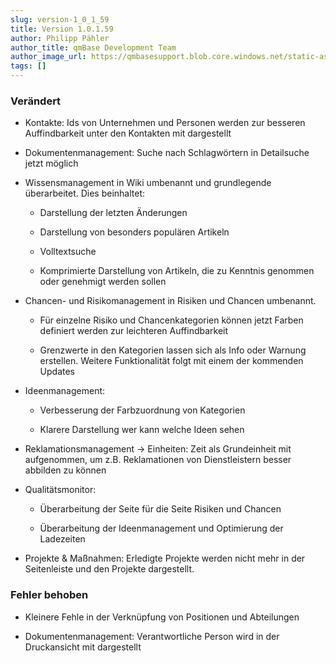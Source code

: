 ```yaml
---
slug: version-1_0_1_59
title: Version 1.0.1.59
author: Philipp Pähler
author_title: qmBase Development Team
author_image_url: https://qmbasesupport.blob.core.windows.net/static-assets/img/persons/paehler_round.png
tags: []
---
```

### Verändert

*   Kontakte: Ids von Unternehmen und Personen werden zur besseren Auffindbarkeit unter den Kontakten mit dargestellt

*   Dokumentenmanagement: Suche nach Schlagwörtern in Detailsuche jetzt möglich

*   Wissensmanagement in Wiki umbenannt und grundlegende überarbeitet. Dies beinhaltet:

    *   Darstellung der letzten Änderungen

    *   Darstellung von besonders populären Artikeln

    *   Volltextsuche

    *   Komprimierte Darstellung von Artikeln, die zu Kenntnis genommen oder genehmigt werden sollen

*   Chancen- und Risikomanagement in Risiken und Chancen umbenannt.

    *   Für einzelne Risiko und Chancenkategorien können jetzt Farben definiert werden zur leichteren Auffindbarkeit

    *   Grenzwerte in den Kategorien lassen sich als Info oder Warnung erstellen. Weitere Funktionalität folgt mit einem der kommenden Updates

*   Ideenmanagement:

    *   Verbesserung der Farbzuordnung von Kategorien

    *   Klarere Darstellung wer kann welche Ideen sehen

*   Reklamationsmanagement -> Einheiten: Zeit als Grundeinheit mit aufgenommen, um z.B. Reklamationen von Dienstleistern besser abbilden zu können

*   Qualitätsmonitor:

    *   Überarbeitung der Seite für die Seite Risiken und Chancen

    *   Überarbeitung der Ideenmanagement und Optimierung der Ladezeiten

*   Projekte & Maßnahmen: Erledigte Projekte werden nicht mehr in der Seitenleiste und den Projekte dargestellt.

### Fehler behoben

*   Kleinere Fehle in der Verknüpfung von Positionen und Abteilungen 

*   Dokumentenmanagement: Verantwortliche Person wird in der Druckansicht mit dargestellt